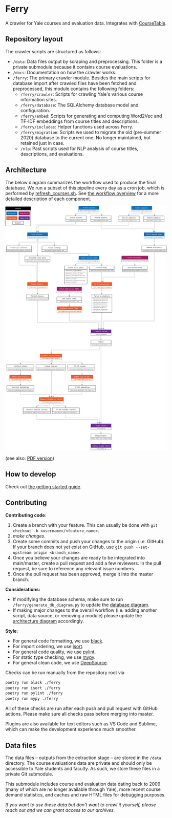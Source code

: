 # Ferry

A crawler for Yale courses and evaluation data. Integrates with [CourseTable](https://github.com/coursetable/coursetable).

## Repository layout

The crawler scripts are structured as follows:

- `/data`: Data files output by scraping and preprocessing. This folder is a private submodule because it contains course evaluations.
- `/docs`: Documentation on how the crawler works.
- `/ferry`: The primary crawler module. Besides the main scripts for database import after crawled files have been fetched and preprocessed, this module contains the following folders:
  - `/ferry/crawler`: Scripts for crawling Yale's various course information sites.
  - `/ferry/database`: The SQLAlchemy database model and configuration.
  - `/ferry/embed`: Scripts for generating and computing Word2Vec and TF-IDF embeddings from course titles and descriptions.
  - `/ferry/includes`: Helper functions used across Ferry.
  - `/ferry/migration`: Scripts we used to migrate the old (pre-summer 2020) database to the current one. No longer maintained, but retained just in case.
  - `/nlp`: Past scripts used for NLP analysis of course titles, descriptions, and evaluations.

## Architecture

The below diagram summarizes the workflow used to produce the final database. We run a subset of this pipeline every day as a cron job, which is performed by [refresh_courses.sh](refresh_courses.sh). See [the workflow overview](docs/0_workflow.md) for a more detailed description of each component.

![architecture](./docs/architecture.png)

(see also: [PDF version](./docs/architecture.pdf))

## How to develop

Check out [the getting started guide](docs/getting_started.md).

## Contributing

**Contributing code**:

1. Create a branch with your feature. This can usually be done with `git checkout -b <username>/<feature_name>`.
2. *make changes*.
3. Create some commits and push your changes to the origin (i.e. GitHub). If your branch does not yet exist on GitHub, use `git push --set-upstream origin <branch_name>`.
4. Once you believe your changes are ready to be integrated into main/master, create a pull request and add a few reviewers. In the pull request, be sure to reference any relevant issue numbers.
5. Once the pull request has been approved, merge it into the master branch.

**Considerations:**

- If modifying the database schema, make sure to run `/ferry/generate_db_diagram.py` to update the [database diagram](docs/db_diagram.png).
- If making major changes to the overall workflow (i.e. adding another script, data source, or removing a module) please update the [architecture diagram](docs/architecture.pdf) accordingly.

**Style**:

- For general code formatting, we use [black](https://github.com/psf/black).
- For import ordering, we use [isort](https://github.com/PyCQA/isort).
- For general code quality, we use [pylint](https://github.com/PyCQA/pylint).
- For static type checking, we use [mypy](http://mypy-lang.org/).
- For general clean code, we use [DeepSource](https://deepsource.io/).

Checks can be run manually from the repository root via

```bash
poetry run black ./ferry
poetry run isort ./ferry
poetry run pylint ./ferry
poetry run mypy ./ferry
```

All of these checks are run after each push and pull request with GitHub actions. Please make sure all checks pass before merging into master.

Plugins are also available for text editors such as VS Code and Sublime, which can make the development experience much smoother.

## Data files

The data files – outputs from the extraction stage – are stored in the `/data` directory.
The course evaluations data are private and should only be accessible to Yale students and faculty. As such, we store these files in a private Git submodule.

This submodule includes course and evaluation data dating back to 2009 (many of which are no longer available through Yale), more recent course demand statistics, and caches and raw HTML files for debugging purposes.

_If you want to use these data but don't want to crawl it yourself, please reach out and we can grant access to our archives._


